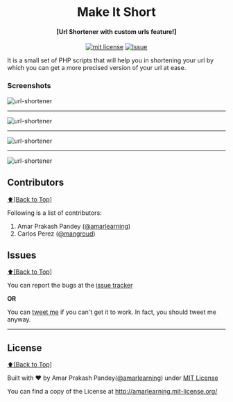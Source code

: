 <h1 align="center" id="urls">Make It Short</h1>
<h4 align="center">[Url Shortener with custom urls feature!]</h4>

<p align="center">
<a href="http://amarlearning.mit-license.org/"><img src="https://img.shields.io/pypi/l/pyzipcode-cli.svg" alt="mit license"></a>
<a href="https://github.com/urls/url-shortener/issues"><img src="https://camo.githubusercontent.com/926d8ca67df15de5bd1abac234c0603d94f66c00/68747470733a2f2f696d672e736869656c64732e696f2f62616467652f636f6e747269627574696f6e732d77656c636f6d652d627269676874677265656e2e7376673f7374796c653d666c6174" alt="Issue"></a>
</p>
It is a small set of PHP scripts that will help you in shortening your url by which you can get a more precised version of your url at ease.

### Screenshots
![url-shortener](https://raw.githubusercontent.com/urls/url-shortener/master/img/s1.png)
***
![url-shortener](https://raw.githubusercontent.com/urls/url-shortener/master/img/s2.png)
***
![url-shortener](https://raw.githubusercontent.com/urls/url-shortener/master/img/s3.png)
***
![url-shortener](https://raw.githubusercontent.com/urls/url-shortener/master/img/s4.png)

## Contributors
[:arrow_up:\[Back to Top\]](https://github.com/urls/url-shortener)

Following is a list of contributors:

1. Amar Prakash Pandey ([@amarlearning](https://github.com/ashish1294))
2. Carlos Perez ([@mangroud](https://github.com/mangroud))

## Issues
[:arrow_up:\[Back to Top\]](https://github.com/urls/url-shortener)

You can report the bugs at the [issue tracker](https://github.com/urls/url-shortener/issues)

**OR**

You can [tweet me](https://twitter.com/amarpandey007) if you can't get it to work. In fact, you should tweet me anyway.

***

## License
[:arrow_up:\[Back to Top\]](https://github.com/urls/url-shortener)

Built with ♥ by Amar Prakash Pandey([@amarlearning](http://github.com/amarlearning)) under [MIT License](http://amarlearning.mit-license.org/) 

You can find a copy of the License at http://amarlearning.mit-license.org/
